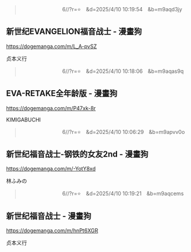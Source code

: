 
>　　　　　　　　6//?r=⭐　&d=2025/4/10 10:19:54　&b=m9aqd3jy
## 新世纪EVANGELION福音战士 - 漫畫狗
https://dogemanga.com/m/L_A-pvSZ


贞本义行

>　　　　　　　　6//?r=⭐　&d=2025/4/10 10:18:06　&b=m9aqas9q
## EVA-RETAKE全年龄版 - 漫畫狗
https://dogemanga.com/m/P47xk-8r

KIMIGABUCHI

>　　　　　　　　6//?r=⭐　&d=2025/4/10 10:06:29　&b=m9apvv0o
## 新世纪福音战士-钢铁的女友2nd - 漫畫狗
https://dogemanga.com/m/-YotY8xd


林ふみの

>　　　　　　　　6//?r=⭐　&d=2025/4/10 10:19:21　&b=m9aqcems
## 新世纪福音战士 - 漫畫狗
https://dogemanga.com/m/hnPt6XGR


贞本义行
